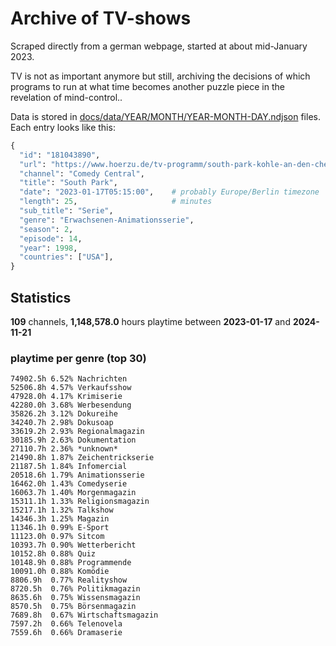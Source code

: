 # Archive of TV-shows

Scraped directly from a german webpage, started at about mid-January 2023.

TV is not as important anymore but still, archiving the decisions of which programs to run at what time
becomes another puzzle piece in the revelation of mind-control.. 

Data is stored in [docs/data/YEAR/MONTH/YEAR-MONTH-DAY.ndjson](docs/data/) files. 
Each entry looks like this:

```python
{
  "id": "181043890", 
  "url": "https://www.hoerzu.de/tv-programm/south-park-kohle-an-den-chefkoch/bid_181043890/", 
  "channel": "Comedy Central", 
  "title": "South Park", 
  "date": "2023-01-17T05:15:00",    # probably Europe/Berlin timezone 
  "length": 25,                     # minutes 
  "sub_title": "Serie", 
  "genre": "Erwachsenen-Animationsserie", 
  "season": 2, 
  "episode": 14, 
  "year": 1998, 
  "countries": ["USA"],
}
```

## Statistics

**109** channels, **1,148,578.0** hours playtime between **2023-01-17** and **2024-11-21**


### playtime per genre (top 30)

    74902.5h 6.52% Nachrichten
    52506.8h 4.57% Verkaufsshow
    47928.0h 4.17% Krimiserie
    42280.0h 3.68% Werbesendung
    35826.2h 3.12% Dokureihe
    34240.7h 2.98% Dokusoap
    33619.2h 2.93% Regionalmagazin
    30185.9h 2.63% Dokumentation
    27110.7h 2.36% *unknown*
    21490.8h 1.87% Zeichentrickserie
    21187.5h 1.84% Infomercial
    20518.6h 1.79% Animationsserie
    16462.0h 1.43% Comedyserie
    16063.7h 1.40% Morgenmagazin
    15311.1h 1.33% Religionsmagazin
    15217.1h 1.32% Talkshow
    14346.3h 1.25% Magazin
    11346.1h 0.99% E-Sport
    11123.0h 0.97% Sitcom
    10393.7h 0.90% Wetterbericht
    10152.8h 0.88% Quiz
    10148.9h 0.88% Programmende
    10091.0h 0.88% Komödie
    8806.9h  0.77% Realityshow
    8720.5h  0.76% Politikmagazin
    8635.6h  0.75% Wissensmagazin
    8570.5h  0.75% Börsenmagazin
    7689.8h  0.67% Wirtschaftsmagazin
    7597.2h  0.66% Telenovela
    7559.6h  0.66% Dramaserie
